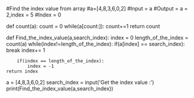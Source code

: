 #Find the index value from array
#a=[4,8,3,6,0,2]
#Input = a
#Output = a = 2,index = 5
#Index = 0

def count(a):
    count = 0
    while(a[count:]):
        count+=1
    return count

def Find_the_index_value(a,search_index):
    index = 0
    length_of_the_index = count(a)
    while(index!=length_of_the_index):
        if(a[index] == search_index):
            break
        index+= 1

        if(index == length_of_the_index):
            index = -1
    return index

a = [4,8,3,6,0,2]
search_index = input('Get the index value :')
print(Find_the_index_value(a,search_index))
